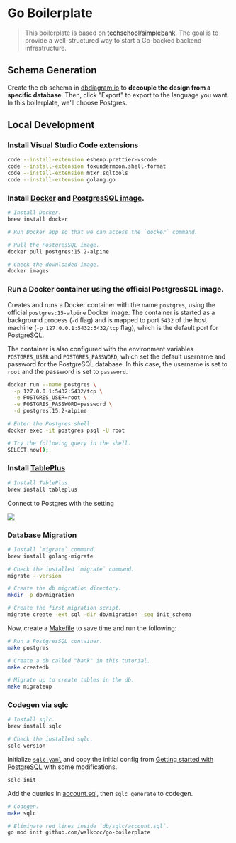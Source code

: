 # Go Boilerplate

> This boilerplate is based on
> [techschool/simplebank](https://github.com/techschool/simplebank). The goal is
> to provide a well-structured way to start a Go-backed backend infrastructure.

## Schema Generation

Create the db schema in [dbdiagram.io](https://dbdiagram.io/home) to **decouple
the design from a specific database**. Then, click "Export" to export to the
language you want. In this boilerplate, we'll choose Postgres.

## Local Development

### Install Visual Studio Code extensions

```bash
code --install-extension esbenp.prettier-vscode
code --install-extension foxundermoon.shell-format
code --install-extension mtxr.sqltools
code --install-extension golang.go
```

### Install [Docker](https://www.docker.com) and [PostgresSQL image](https://hub.docker.com/_/postgres).

```bash
# Install Docker.
brew install docker

# Run Docker app so that we can access the `docker` command.

# Pull the PostgresSQL image.
docker pull postgres:15.2-alpine

# Check the downloaded image.
docker images
```

### Run a Docker container using the official PostgresSQL image.

Creates and runs a Docker container with the name `postgres`, using the official
`postgres:15-alpine` Docker image. The container is started as a background
process (`-d` flag) and is mapped to port `5432` of the host machine
(`-p 127.0.0.1:5432:5432/tcp` flag), which is the default port for PostgreSQL.

The container is also configured with the environment variables `POSTGRES_USER`
and `POSTGRES_PASSWORD`, which set the default username and password for the
PostgreSQL database. In this case, the username is set to `root` and the
password is set to `password`.

```bash
docker run --name postgres \
  -p 127.0.0.1:5432:5432/tcp \
  -e POSTGRES_USER=root \
  -e POSTGRES_PASSWORD=password \
  -d postgres:15.2-alpine
```

```bash
# Enter the Postgres shell.
docker exec -it postgres psql -U root

# Try the following query in the shell.
SELECT now();
```

### Install [TablePlus](https://tableplus.com)

```bash
# Install TablePlus.
brew install tableplus
```

Connect to Postgres with the setting

![](https://i.imgur.com/jgHY7h3.png)

### Database Migration

```bash
# Install `migrate` command.
brew install golang-migrate

# Check the installed `migrate` command.
migrate --version

# Create the db migration directory.
mkdir -p db/migration

# Create the first migration script.
migrate create -ext sql -dir db/migration -seq init_schema
```

Now, create a [Makefile](./Makefile) to save time and run the following:

```bash
# Run a PostgresSQL container.
make postgres

# Create a db called "bank" in this tutorial.
make createdb

# Migrate up to create tables in the db.
make migrateup
```

### Codegen via sqlc

```bash
# Install sqlc.
brew install sqlc

# Check the installed sqlc.
sqlc version
```

Initialize [`sqlc.yaml`](./sqlc.yaml) and copy the initial config from
[Getting started with PostgreSQL](https://docs.sqlc.dev/en/stable/tutorials/getting-started-postgresql.html#getting-started-with-postgresql)
with some modifications.

```bash
sqlc init
```

Add the queries in [account.sql](./db/query/account.sql), then `sqlc generate`
to codegen.

```bash
# Codegen.
make sqlc

# Eliminate red lines inside `db/sqlc/account.sql`.
go mod init github.com/walkccc/go-boilerplate
```
